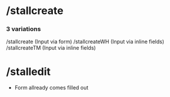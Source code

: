 # /stallcreate

### 3 variations

/stallcreate (Input via form)
/stallcreateWH (Input via inline fields)
/stallcreateTM (Input via inline fields)

# /stalledit

- Form allready comes filled out